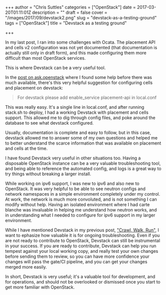 +++
author = "Chris Suttles"
categories = ["OpenStack"]
date = 2017-03-20T01:11:01Z
description = ""
draft = false
cover = "/images/2017/09/devstack2.png"
slug = "devstack-as-a-testing-ground"
tags = ["OpenStack"]
title = "Devstack as a testing ground"

+++


In my last post, I ran into some challenges with Ocata. The placement API and cells v2 configuration was not yet documented (that documentation is actually still only in draft form), and this made configuring them more difficult than most OpenStack services.

This is where Devstack can be a very useful tool.

In the [post on ask.openstack](https://ask.openstack.org/en/question/102256/how-to-configure-placement-service-for-compute-node-on-ocata/) where I found some help before there was much available, there's this very helpful suggestion for configuring cells and placement on devstack: 

> For devstack please add enable_service placement-api in local.conf

This was really easy. It's a single line in local.conf, and after running stack.sh to deploy, I had a working Devstack with placement and cells support. This allowed me to dig through config files, and poke around the database to see what devstack configured.

Usually, documentation is complete and easy to follow, but in this case, devstack allowed me to answer some of my own questions and helped me to better understand the scarce information that was available on placement and cells at the time.

I have found Devstack very useful in other situations too. Having a disposable OpenStack instance can be a very valuable troubleshooting tool, and being able to reference the automated config, and logs is a great way to try things without breaking a larger install. 

While working on ipv6 support, I was new to ipv6 and also new to OpenStack. It was very helpful to be able to see neutron configs and network namespaces in a simple environment completely under my control. At work, the network is much more convoluted, and is not something I can modify without help. Having an isolated environment where I had carte blanche was invaluable in helping me understand how neutron works, and in understanding what I needed to configure for ipv6 support in my larger environment.

While I have mentioned Devstack in my previous post, ["Crawl, Walk, Run"](http://blog.highspeedlogic.org/getting-started-with-openstack/), I want to ephasize how valuable it is for ongoing troubleshooting. Even if you are not ready to contribute to OpenStack, Devstack can still be instrumental in your success. If you are ready to contribute, Devstack can help you run tempest against your local working copy, and really test your own changes before sending them to review, so you can have more confidence your changes will pass the gate/CI pipeline, and you can get your changes merged more easily. 

In short, Devstack is very useful; it's a valuable tool for development, and for operations, and should not be overlooked or dismissed once you start to get more familiar with OpenStack.

